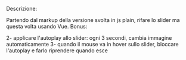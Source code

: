 Descrizione:

Partendo dal markup della versione svolta in js plain, rifare lo slider ma questa volta usando Vue.
Bonus:

<!-- 1- al click su una thumb, visualizzare in grande l'immagine corrispondente -->
2- applicare l'autoplay allo slider: ogni 3 secondi, cambia immagine automaticamente
3- quando il mouse va in hover sullo slider, bloccare l'autoplay e farlo riprendere quando esce
